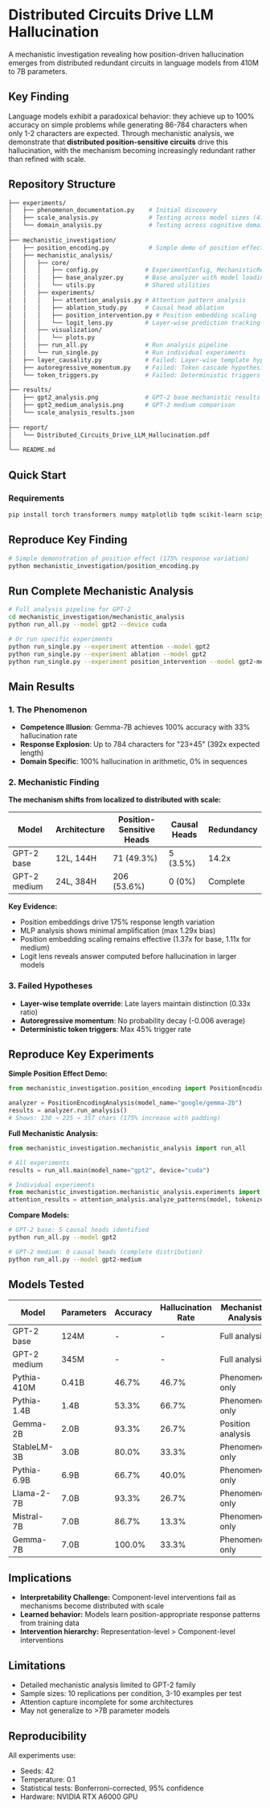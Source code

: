 # Distributed Circuits Drive LLM Hallucination

A mechanistic investigation revealing how position-driven hallucination emerges from distributed redundant circuits in language models from 410M to 7B parameters.

## Key Finding

Language models exhibit a paradoxical behavior: they achieve up to 100% accuracy on simple problems while generating 86-784 characters when only 1-2 characters are expected. Through mechanistic analysis, we demonstrate that **distributed position-sensitive circuits** drive this hallucination, with the mechanism becoming increasingly redundant rather than refined with scale.

## Repository Structure

```bash
├── experiments/
│   ├── phenomenon_documentation.py    # Initial discovery
│   ├── scale_analysis.py              # Testing across model sizes (410M-7B)
│   └── domain_analysis.py             # Testing across cognitive domains
│
├── mechanistic_investigation/
│   ├── position_encoding.py           # Simple demo of position effect (175% variation)
│   ├── mechanistic_analysis/          
│   │   ├── core/
│   │   │   ├── config.py             # ExperimentConfig, MechanisticResult
│   │   │   ├── base_analyzer.py      # Base analyzer with model loading
│   │   │   └── utils.py              # Shared utilities
│   │   ├── experiments/
│   │   │   ├── attention_analysis.py # Attention pattern analysis
│   │   │   ├── ablation_study.py     # Causal head ablation
│   │   │   ├── position_intervention.py # Position embedding scaling
│   │   │   └── logit_lens.py         # Layer-wise prediction tracking
│   │   ├── visualization/
│   │   │   └── plots.py              
│   │   ├── run_all.py                # Run analysis pipeline
│   │   └── run_single.py             # Run individual experiments
│   ├── layer_causality.py            # Failed: Layer-wise template hypothesis
│   ├── autoregressive_momentum.py    # Failed: Token cascade hypothesis
│   └── token_triggers.py             # Failed: Deterministic triggers
│
├── results/
│   ├── gpt2_analysis.png             # GPT-2 base mechanistic results
│   ├── gpt2_medium_analysis.png      # GPT-2 medium comparison
│   └── scale_analysis_results.json
│
├── report/
│   └── Distributed_Circuits_Drive_LLM_Hallucination.pdf
│
└── README.md
```

## Quick Start

### Requirements

```bash
pip install torch transformers numpy matplotlib tqdm scikit-learn scipy seaborn
```

## Reproduce Key Finding

```bash
# Simple demonstration of position effect (175% response variation)
python mechanistic_investigation/position_encoding.py
```

## Run Complete Mechanistic Analysis

```bash
# Full analysis pipeline for GPT-2
cd mechanistic_investigation/mechanistic_analysis
python run_all.py --model gpt2 --device cuda

# Or run specific experiments
python run_single.py --experiment attention --model gpt2
python run_single.py --experiment ablation --model gpt2
python run_single.py --experiment position_intervention --model gpt2-medium
```

## Main Results

### 1. The Phenomenon

- **Competence Illusion**: Gemma-7B achieves 100% accuracy with 33% hallucination rate
- **Response Explosion**: Up to 784 characters for "23+45" (392x expected length)
- **Domain Specific**: 100% hallucination in arithmetic, 0% in sequences

### 2. Mechanistic Finding

**The mechanism shifts from localized to distributed with scale:**

| Model | Architecture | Position-Sensitive Heads | Causal Heads | Redundancy |
|-------|--------------|--------------------------|--------------|------------|
| GPT-2 base | 12L, 144H | 71 (49.3%) | 5 (3.5%) | 14.2x |
| GPT-2 medium | 24L, 384H | 206 (53.6%) | 0 (0%) | Complete |

**Key Evidence:**

- Position embeddings drive 175% response length variation
- MLP analysis shows minimal amplification (max 1.29x bias)
- Position embedding scaling remains effective (1.37x for base, 1.11x for medium)
- Logit lens reveals answer computed before hallucination in larger models

### 3. Failed Hypotheses

- **Layer-wise template override**: Late layers maintain distinction (0.33x ratio)
- **Autoregressive momentum**: No probability decay (-0.006 average)
- **Deterministic token triggers**: Max 45% trigger rate

## Reproduce Key Experiments

**Simple Position Effect Demo:**

```python
from mechanistic_investigation.position_encoding import PositionEncodingAnalysis

analyzer = PositionEncodingAnalysis(model_name="google/gemma-2b")
results = analyzer.run_analysis()
# Shows: 130 → 225 → 357 chars (175% increase with padding)
```

**Full Mechanistic Analysis:**

```python
from mechanistic_investigation.mechanistic_analysis import run_all

# All experiments
results = run_all.main(model_name="gpt2", device="cuda")

# Individual experiments
from mechanistic_investigation.mechanistic_analysis.experiments import attention_analysis
attention_results = attention_analysis.analyze_patterns(model, tokenizer)
```

**Compare Models:**

```bash
# GPT-2 base: 5 causal heads identified
python run_all.py --model gpt2

# GPT-2 medium: 0 causal heads (complete distribution)
python run_all.py --model gpt2-medium
```

## Models Tested

| Model | Parameters | Accuracy | Hallucination Rate | Mechanistic Analysis |
|-------|------------|----------|--------------------|----------------------|
| GPT-2 base | 124M | - | - | Full analysis|
| GPT-2 medium | 345M | - | -| Full analysis |
| Pythia-410M | 0.41B | 46.7% | 46.7% | Phenomenon only |
| Pythia-1.4B | 1.4B | 53.3% | 66.7% | Phenomenon only |
| Gemma-2B | 2.0B | 93.3% | 26.7% | Position analysis |
| StableLM-3B | 3.0B | 80.0% | 33.3% | Phenomenon only |
| Pythia-6.9B | 6.9B | 66.7% | 40.0% | Phenomenon only |
| Llama-2-7B | 7.0B | 93.3% | 26.7% | Phenomenon only |
| Mistral-7B | 7.0B | 86.7% | 13.3% | Phenomenon only |
| Gemma-7B | 7.0B | 100.0% | 33.3% | Phenomenon only |

## Implications

- **Interpretability Challenge:** Component-level interventions fail as mechanisms become distributed with scale
- **Learned behavior:** Models learn position-appropriate response patterns from training data
- **Intervention hierarchy:** Representation-level > Component-level interventions

## Limitations

- Detailed mechanistic analysis limited to GPT-2 family
- Sample sizes: 10 replications per condition, 3-10 examples per test
- Attention capture incomplete for some architectures
- May not generalize to >7B parameter models

## Reproducibility

All experiments use:

- Seeds: 42
- Temperature: 0.1
- Statistical tests: Bonferroni-corrected, 95% confidence
- Hardware: NVIDIA RTX A6000 GPU

